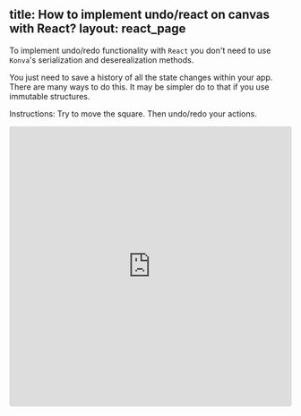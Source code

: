 title: How to implement undo/react on canvas with React?
layout: react_page
---

To implement undo/redo functionality with `React` you don't need to use `Konva`'s serialization and deserealization methods.

You just need to save a history of all the state changes within your app. There are many ways to do this. It may be simpler do to that if you use immutable structures.

Instructions: Try to move the square. Then undo/redo your actions.

<iframe src="https://codesandbox.io/embed/github/konvajs/site/tree/master/react-demos/undo_redo?hidenavigation=1&view=split&fontsize=10" style="width:100%; height:500px; border:0; border-radius: 4px; overflow:hidden;" sandbox="allow-modals allow-forms allow-popups allow-scripts allow-same-origin"></iframe>



